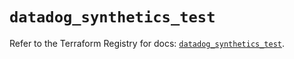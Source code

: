 # `datadog_synthetics_test`

Refer to the Terraform Registry for docs: [`datadog_synthetics_test`](https://registry.terraform.io/providers/datadog/datadog/3.61.0/docs/resources/synthetics_test).
